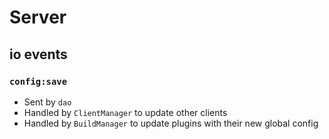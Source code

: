 
# Server

## io events

### `config:save`
- Sent by `dao`
- Handled by `ClientManager` to update other clients
- Handled by `BuildManager` to update plugins with their new global config

